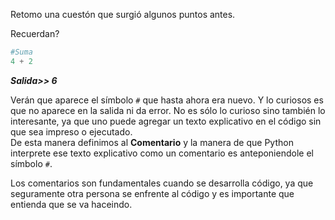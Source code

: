 Retomo una cuestón que surgió algunos puntos antes.

Recuerdan?
<br>

``` python
#Suma
4 + 2
```
_**Salida>> 6**_


Verán que aparece el símbolo `#` que hasta ahora era nuevo. Y lo curiosos es que no aparece en la salida ni da error. No es sólo lo curioso sino también lo interesante, ya que uno puede agregar un texto explicativo en el código sin que sea impreso o ejecutado. 
<br>
De esta manera definimos al **Comentario** y la manera de que Python interprete ese texto explicativo como un comentario es anteponiendole el símbolo `#`.
<br>

Los comentarios son fundamentales cuando se desarrolla código, ya que seguramente otra persona se enfrente al código y es importante que entienda que se va haceindo.